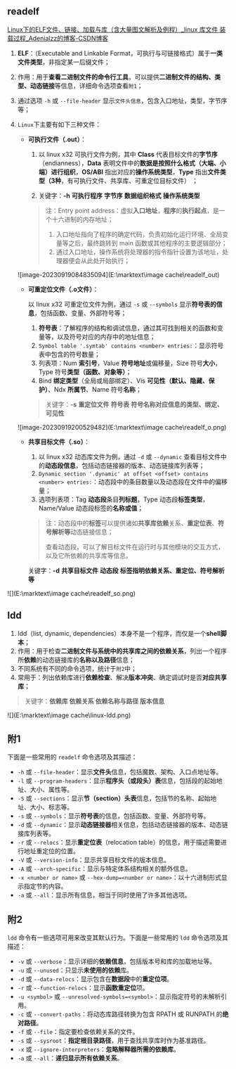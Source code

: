 ## readelf

[Linux下的ELF文件、链接、加载与库（含大量图文解析及例程）_linux 库文件 装载过程_Adenialzz的博客-CSDN博客](https://blog.csdn.net/weixin_44966641/article/details/120631079)

1. **ELF**：（Executable and Linkable Format，可执行与可链接格式）属于**一类文件类型**，非指定某一后缀文件；

1. 作用：用于**查看二进制文件的命令行工具**，可以提供**二进制文件的结构、类型、动态链接**等信息，详细命令选项查看`附1`；

2. 通过选项 `-h` 或 `--file-header` 显示`文件头信息`，包含入口地址，类型，字节序等；

2. `Linux`下主要有如下三种文件：

   - **可执行文件（.out）**：

     1. 以 linux x32 可执行文件为例，其中 **Class** 代表目标文件的**字节序**（endianness），**Data** 表明文件中的**数据是按照什么格式（大端、小端）进行组织**，**OS/ABI** 指出对应的**操作系统类型**，**Type** 指出**文件类型（3种**，有可执行文件、共享库、可重定位目标文件） ；

     2. 关键字：**-h**  **可执行程序**  **字节序**  **数据组织格式**  **操作系统类型**  

     > 注：Entry point address：虚拟**入口地址**，**程序**的**执行起点**，是一个十六进制的内存地址；
     >
     > 1. 入口地址指向了程序的确定代码，负责初始化运行环境、全局变量等之后，最终跳转到 main 函数或其他程序的主要逻辑部分；
     > 2. 通过入口地址，操作系统将处理器的指令指针设置为该地址，处理器便会从此处开始执行；
   
   ![image-20230919084835094](E:\marktext\image cache\readelf_out)
   
   
   
   - **可重定位文件（.o文件）**：
   
     以 linux x32 可重定位文件为例，通过 `-s` 或 `--symbols` 显示**符号表的信息**，包括函数、变量、外部符号等；
   
     1. **符号表**：了解程序的结构和调试信息，通过其可找到相关的函数和变量等，以及符号对应的内存中的地址信息；
     2. `Symbol table '.symtab' contains <number> entries:`：显示符号表中包含的符号数量；
     3. 列表项：Num **索引号**，Value **符号地址**或偏移量，Size 符号**大小**，Type 符号**类型（函数、对象等）**；
     4. Bind **绑定类型**（全局或局部绑定）、Vis **可见性（默认、隐藏、保护）**、Ndx **所属节**、Name 符号**名称**；
   
     > 关键字：**-s**  **重定位文件**  **符号表**  **符号名称对应信息的类型、绑定、可见性**
   
   
   
   ![image-20230919200529482](E:\marktext\image cache\readelf_o.png)
   
   
   
   - **共享目标文件（.so）**：
   
     1. 以 linux x32 动态库文件为例，通过 `-d` 或 `--dynamic` 查看目标文件中的**动态段信息**，包括动态链接器的版本、动态链接库列表等；
     2. `Dynamic section '.dynamic' at offset <offset> contains <number> entries:`：动态段中的条目数量以及动态段在文件中的偏移量；
     3. 选项列表项：Tag **动态段**条目**列标题**，Type 动态段**标签类型**，Name/Value 动态段标签的**名称或值**；
   
     > 注：动态段中的**标签**可以提供诸如**共享库依赖**关系、**重定位表**、**符号解析等**动态链接信息；
     >
     > 查看动态段，可以了解目标文件在运行时与其他模块的交互方式，以及它所依赖的共享库等信息。
   
     关键字：**-d**  **共享目标文件**  **动态段**   **标签指明依赖关系、重定位、符号解析等**

![](E:\marktext\image cache\readelf_so.png)

## ldd

1. ldd（list, dynamic, dependencies）本身不是一个程序，而仅是一个**shell脚本**；
2. 作用：用于检查**二进制文件与系统中的共享库之间的依赖关系**，列出一个程序所**依赖**的动态链接库的**名称以及路径**信息；
3. 不同系统有不同的命令选项，统计于`附2`中；
4. 常用于：列出依赖库进行**依赖检查**、解决**版本冲突**、确定调试时是否**对应共享库**；

> 关键字：**依赖库  依赖关系 依赖名称与路径  版本信息** 

![](E:\marktext\image cache\linux-ldd.png)

## 附1

下面是一些常用的 `readelf` 命令选项及其描述：

- `-h` 或 `--file-header`：显示**文件头**信息，包括魔数、架构、入口点地址等。
- `-l` 或 `--program-headers`：显示**程序头（或段头）表**信息，包括段的起始地址、大小、属性等。
- `-S` 或 `--sections`：显示**节（section）头表**信息，包括节的名称、起始地址、大小、标志等。
- `-s` 或 `--symbols`：显示**符号表**的信息，包括函数、变量、外部符号等。
- `-d` 或 `--dynamic`：显示**动态链接器**相关信息，包括动态链接器的版本、动态链接库列表等。
- `-r` 或 `--relocs`：显示**重定位表**（relocation table）的信息，用于描述需要进行地址重定位的位置。
- `-V` 或 `--version-info`：显示共享目标文件的版本信息。
- `-A` 或 `--arch-specific`：显示与特定体系结构相关的额外信息。
- `-x <number or name>` 或 `--hex-dump=<number or name>`：以十六进制形式显示指定节的内容。
- `-a` 或 `--all`：显示所有信息，相当于同时使用了许多其他选项。

## 附2

`ldd` 命令有一些选项可用来改变其默认行为。下面是一些常用的 `ldd` 命令选项及其描述：

- `-v` 或 `--verbose`：显示详细的**依赖信息**，包括版本号和库的加载地址等。
- `-u` 或 `--unused`：只显示**未使用的依赖**库。
- `-d` 或 `--data-relocs`：显示包含在**数据段**中的**重定位项**。
- `-r` 或 `--function-relocs`：显示**函数重定位**项。
- `-u <symbol>` 或 `--unresolved-symbols=<symbol>`：显示指定符号的未解析引用。
- `-c` 或 `--convert-paths`：将动态库路径转换为包含 RPATH 或 RUNPATH 的**绝对路径**。
- `-f` 或 `--file`：指定要检查依赖关系的文件。
- `-s` 或 `--sysroot`：**指定根目录路径**，用于查找共享库时作为基准路径。
- `-x` 或 `--ignore-interpreters`：**忽略解释器所需的依赖库**。
- `-a` 或 `--all`：**递归显示所有依赖关系**。
